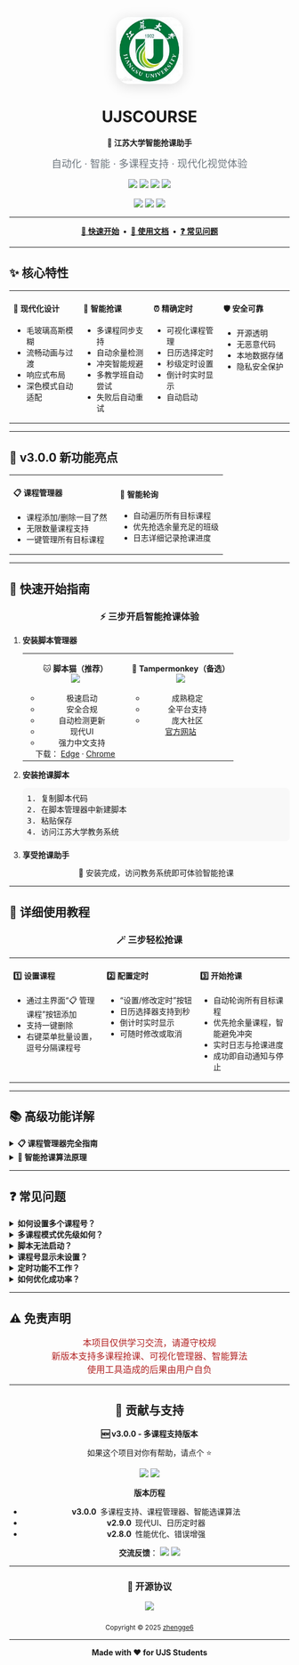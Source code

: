 <div align="center">

<img src="https://github.com/zhengge6/UJSCOURSE/raw/main/logo.png" alt="UJSCOURSE Logo" height="120" style="border-radius:24px;box-shadow:0 4px 24px #0002;">

# UJSCOURSE

**🎯 江苏大学智能抢课助手**

<sub style="font-size:18px;color:#6c757d;">自动化 · 智能 · 多课程支持 · 现代化视觉体验</sub>

<div style="margin:16px 0;">
  <a href="https://github.com/zhengge6/UJSCOURSE"><img src="https://img.shields.io/badge/version-3.0.0-brightgreen?style=for-the-badge&logo=github"></a>
  <a href="https://docs.scriptcat.org/"><img src="https://img.shields.io/badge/脚本猫-推荐-ff6b35?style=for-the-badge&logo=tampermonkey"></a>
  <a href="https://docs.scriptcat.org/"><img src="https://img.shields.io/badge/platform-UserScript-blue?style=for-the-badge&logo=javascript"></a>
  <a href="LICENSE"><img src="https://img.shields.io/badge/license-MIT-yellow?style=for-the-badge"></a>
</div>

<div style="margin:8px 0;">
  <a href="https://github.com/zhengge6/UJSCOURSE/stargazers"><img src="https://img.shields.io/github/stars/zhengge6/UJSCOURSE?style=social"></a>
  <a href="https://github.com/zhengge6/UJSCOURSE/network/members"><img src="https://img.shields.io/github/forks/zhengge6/UJSCOURSE?style=social"></a>
  <a href="https://github.com/zhengge6/UJSCOURSE/issues"><img src="https://img.shields.io/github/issues/zhengge6/UJSCOURSE?style=social"></a>
</div>

---

**[🚀 快速开始](#快速开始指南) • [📖 使用文档](#详细使用教程) • [❓ 常见问题](#常见问题)**

</div>

---

## ✨ 核心特性

<div align="center">

<table>
<tr>
<td width="25%" valign="top">

#### 🎨 现代化设计
- 毛玻璃高斯模糊
- 流畅动画与过渡
- 响应式布局
- 深色模式自动适配

</td>
<td width="25%" valign="top">

#### 🧠 智能抢课
- 多课程同步支持
- 自动余量检测
- 冲突智能规避
- 多教学班自动尝试
- 失败后自动重试

</td>
<td width="25%" valign="top">

#### ⏰ 精确定时
- 可视化课程管理
- 日历选择定时
- 秒级定时设置
- 倒计时实时显示
- 自动启动

</td>
<td width="25%" valign="top">

#### 🛡️ 安全可靠
- 开源透明
- 无恶意代码
- 本地数据存储
- 隐私安全保护

</td>
</tr>
</table>
</div>

---

## 🌟 v3.0.0 新功能亮点

<div align="center">

<table>
<tr>
<td width="50%">

#### 📋 课程管理器
- 课程添加/删除一目了然
- 无限数量课程支持
- 一键管理所有目标课程

</td>
<td width="50%">

#### 🔄 智能轮询
- 自动遍历所有目标课程
- 优先抢选余量充足的班级
- 日志详细记录抢课进度

</td>
</tr>
</table>

</div>

---

<!-- 预览图片模块已移除 -->

## 🚀 快速开始指南

<div align="center">

### ⚡ 三步开启智能抢课体验

</div>

<ol>
<li>
<b>安装脚本管理器</b>
<table>
<tr>
<td width="50%" align="center" valign="top">

🐱 <b>脚本猫（推荐）</b><br>
<a href="https://docs.scriptcat.org/"><img src="https://img.shields.io/badge/脚本猫-立即下载-ff6b35?style=for-the-badge&logo=tampermonkey"></a>
<ul>
<li>极速启动</li>
<li>安全合规</li>
<li>自动检测更新</li>
<li>现代UI</li>
<li>强力中文支持</li>
</ul>
下载：
<a href="https://microsoftedge.microsoft.com/addons/detail/%E8%84%9A%E6%9C%AC%E7%8C%AB/liilgpjgabokdklappibcjfablkpcekh">Edge</a> ·
<a href="https://chrome.google.com/webstore/detail/scriptcat/ndcooeababalnlpkfedmmbbbgkljhpjf">Chrome</a>

</td>
<td width="50%" align="center" valign="top">

🐒 <b>Tampermonkey（备选）</b><br>
<a href="https://www.tampermonkey.net/"><img src="https://img.shields.io/badge/油猴-备选方案-blue?style=for-the-badge&logo=tampermonkey"></a>
<ul>
<li>成熟稳定</li>
<li>全平台支持</li>
<li>庞大社区</li>
</ul>
<a href="https://www.tampermonkey.net/">官方网站</a>

</td>
</tr>
</table>
</li>
<li>
<b>安装抢课脚本</b>
<pre style="background:#f8f8f8;border-radius:8px;padding:8px;">
1. 复制脚本代码
2. 在脚本管理器中新建脚本
3. 粘贴保存
4. 访问江苏大学教务系统
</pre>
</li>
<li>
<b>享受抢课助手</b>
<div align="center" style="margin:12px 0;">
🎉 安装完成，访问教务系统即可体验智能抢课
</div>
</li>
</ol>

---

## 📖 详细使用教程

<div align="center">

### 🪄 三步轻松抢课

</div>

<table>
<tr>
<td width="33%" valign="top">

#### 1️⃣ 设置课程
- 通过主界面“📋 管理课程”按钮添加
- 支持一键删除
- 右键菜单批量设置，逗号分隔课程号

</td>
<td width="33%" valign="top">

#### 2️⃣ 配置定时
- “设置/修改定时”按钮
- 日历选择器支持到秒
- 倒计时实时显示
- 可随时修改或取消

</td>
<td width="33%" valign="top">

#### 3️⃣ 开始抢课
- 自动轮询所有目标课程
- 优先抢余量课程，智能避免冲突
- 实时日志与抢课进度
- 成功即自动通知与停止

</td>
</tr>
</table>

---

## 📚 高级功能详解

<details>
<summary><b>📋 课程管理器完全指南</b></summary>

- 主界面点击“📋 管理课程”
- 右键网页选择“📋 课程管理器”
- 批量设置模式，一次输入多个课程号

<b>添加/删除课程</b>：
- 输入完整课程号，点击添加或回车
- 课程即刻出现在列表
- 删除按钮一键移除

<b>实时预览：</b>
- 主界面显示课程数量
- 所有更改即时生效

</details>

<details>
<summary><b>🤖 智能抢课算法原理</b></summary>

```mermaid
graph TD
    A[开始扫描] --> B[检测所有课程]
    B --> C{有余量?}
    C -->|是| D[检查时间冲突]
    C -->|否| E[下一个课程]
    D --> F{冲突?}
    F -->|否| G[尝试选课]
    F -->|是| H[跳过并记录]
    G --> I[成功?]
    I -->|是| J[🎉 通知并停止]
    I -->|否| K[记录失败,继续]
    E --> L[全部检测完毕]
    K --> L
    H --> L
    L --> A
```

<b>算法优势：</b>
- 优先剩余名额班级
- 自动规避冲突
- 2秒轮询，最多尝试1000次，失败自动停止
- 详细日志与进度统计

</details>

---

## ❓ 常见问题

<details><summary><b>如何设置多个课程号？</b></summary>
主界面逐个添加或右键菜单批量输入（逗号分隔）。
</details>

<details><summary><b>多课程模式优先级如何？</b></summary>
优先抢余量充足的班级，自动规避冲突，抢到即自动停止。
</details>

<details><summary><b>脚本无法启动？</b></summary>
检查脚本管理器安装、脚本启用、网址匹配、刷新页面。
</details>

<details><summary><b>课程号显示未设置？</b></summary>
确认数字格式、已保存设置、重新设置。
</details>

<details><summary><b>定时功能不工作？</b></summary>
确认设置为未来时间，页面常开，电脑唤醒。
</details>

<details><summary><b>如何优化成功率？</b></summary>
设置3-5门备选课程，提前几分钟启动，保持网络畅通。
</details>

---

## ⚠️ 免责声明

<div align="center" style="color:#B22222;font-size:16px;">

本项目仅供学习交流，请遵守校规<br>
新版本支持多课程抢课、可视化管理器、智能算法<br>
使用工具造成的后果由用户自负

</div>

---

<div align="center">

## 🤝 贡献与支持

**🆕 v3.0.0 - 多课程支持版本**

如果这个项目对你有帮助，请点个 ⭐️

<div style="margin:8px 0;">
  <a href="https://github.com/zhengge6/UJSCOURSE/stargazers"><img src="https://img.shields.io/github/stars/zhengge6/UJSCOURSE?style=social"></a>
  <a href="https://github.com/zhengge6/UJSCOURSE/network/members"><img src="https://img.shields.io/github/forks/zhengge6/UJSCOURSE?style=social"></a>
</div>

<b>版本历程</b>
- <b>v3.0.0</b> 多课程支持、课程管理器、智能选课算法
- <b>v2.9.0</b> 现代UI、日历定时器
- <b>v2.8.0</b> 性能优化、错误增强

<b>交流反馈</b>：
<a href="https://github.com/zhengge6/UJSCOURSE/issues"><img src="https://img.shields.io/badge/Issues-GitHub-red?style=for-the-badge&logo=github"></a>
<a href="https://github.com/zhengge6/UJSCOURSE/discussions"><img src="https://img.shields.io/badge/Discussions-GitHub-blue?style=for-the-badge&logo=github"></a>

---

### 📄 开源协议

<a href="https://opensource.org/licenses/MIT"><img src="https://img.shields.io/badge/License-MIT-yellow.svg?style=for-the-badge"></a>

<sub>Copyright © 2025 <a href="https://github.com/zhengge6">zhengge6</a></sub>

---


**Made with ❤️ for UJS Students**

</div>
